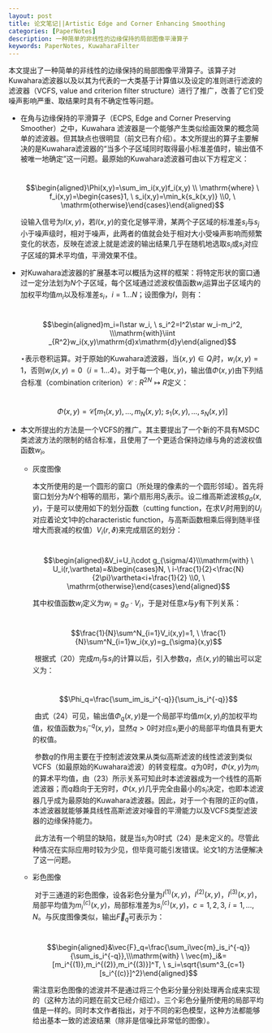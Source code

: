 ```yaml
---
layout: post
title: 论文笔记||Artistic Edge and Corner Enhancing Smoothing
categories: [PaperNotes]
description: 一种简单的非线性的边缘保持的局部图像平滑算子
keywords: PaperNotes, KuwaharaFilter
---
```


​	本文提出了一种简单的非线性的边缘保持的局部图像平滑算子。该算子对Kuwahara滤波器以及以其为代表的一大类基于计算值以及设定的准则进行滤波的滤波器（VCFS, value and criterion filter structure）进行了推广，改善了它们受噪声影响严重、取结果时具有不确定性等问题。

- 在角与边缘保持的平滑算子（ECPS, Edge and Corner Preserving Smoother）之中，Kuwahara 滤波器是一个能够产生类似绘画效果的概念简单的滤波器。但其缺点也很明显（前文已有介绍）。本文所提出的算子主要解决的是Kuwahara滤波器的“当多个子区域同时取得最小标准差值时，输出值不被唯一地确定”这一问题。最原始的Kuwahara滤波器可由以下方程定义：

  ​	$$\begin{aligned}\Phi(x,y)=\sum_im_i(x,y)f_i(x,y) \\ \mathrm{where} \ f_i(x,y)=\begin{cases}1, \ s_i(x,y)=\min_k{s_k(x,y)} \\0, \ \mathrm{otherwise}\end{cases}\end{aligned}$$

  设输入信号为$I(x,y)$，若$I(x,y)$的变化足够平滑，某两个子区域的标准差$s_i$与$s_j$小于噪声级时，相对于噪声，此两者的值就会处于相对大小受噪声影响而频繁变化的状态，反映在滤波上就是滤波的输出结果几乎在随机地选取$s_i$或$s_j$对应子区域的算术平均值，平滑效果不佳。

- 对Kuwahara滤波器的扩展基本可以概括为这样的框架：将特定形状的窗口通过一定分法划为$N$个子区域，每个区域通过滤波权值函数$w_i$运算出子区域内的加权平均值$m_i$以及标准差$s_i$，$i=1\dots N$；设图像为$I$，则有：

  ​	$$\begin{aligned}m_i=I\star w_i, \ s_i^2=I^2\star w_i-m_i^2, \\\mathrm{with}\iint _{R^2}w_i(x,y)\mathrm{d}x\mathrm{d}y\end{aligned}$$

  $\star$表示卷积运算。对于原始的Kuwahara滤波器，当$(x,y)\in Q_i$时，$w_i(x,y)=1$，否则$w_i(x,y)=0$（$i=1\dots 4$）。对于每一个电$(x,y)$，输出值$\Phi(x,y)$由下列结合标准（combination criterion）$\mathcal{C} :R^{2N}\mapsto R$定义：

  ​	$$\Phi(x,y)=\mathcal{C} [m_1(x,y),\dots ,m_N(x,y); \ s_1(x,y),\dots ,s_N(x,y)]$$

- 本文所提出的方法是一个VCFS的推广。其主要提出了一个新的不具有MSDC类滤波方法的限制的结合标准，且使用了一个更适合保持边缘与角的滤波权值函数$w_i$。

  - 灰度图像

    ​	本文所使用的是一个圆形的窗口（所处理的像素的一个圆形邻域）。首先将窗口划分为$N$个相等的扇形，第$i$个扇形用$S_i$表示。设二维高斯滤波核$g_{\sigma}(x,y)$，于是可以使用如下的划分函数（cutting function，在求$V_i$时用到的$U_i$对应着论文1中的characteristic function，与高斯函数相乘后得到随半径增大而衰减的权值）$V_i(r,\vartheta)$来完成扇区的划分：

    ​	$$\begin{aligned}&V_i=U_i\cdot g_{\sigma/4}\\\mathrm{with} \ U_i(r,\vartheta)=&\begin{cases}N, \ i-\frac{1}{2}<\frac{N}{2\pi}\vartheta<i+\frac{1}{2} \\0, \ \mathrm{otherwise}\end{cases}\end{aligned}$$

    其中权值函数$w_i$定义为$w_i=g_{\sigma}\cdot V_i$，于是对任意$x$与$y$有下列关系：

    ​	$$\frac{1}{N}\sum^N_{i=1}V_i(x,y)=1, \ \frac{1}{N}\sum^N_{i=1}w_i(x,y)=g_{\sigma}(x,y)$$

    ​	根据式（20）完成$m_i$与$s_i$的计算以后，引入参数$q$，点$(x,y)$的输出可以定义为：

    ​	$$\Phi_q=\frac{\sum_im_is_i^{-q}}{\sum_is_i^{-q}}$$

    ​	由式（24）可见，输出值$\Phi_q(x,y)$是一个局部平均值$m(x,y)_i$的加权平均值，权值函数为$s_i^{-q}(x,y)$，显然$q>0$时对应$s_i$更小的局部平均值具有更大的权值。

    ​      参数$q$的作用主要在于控制滤波效果从类似高斯滤波的线性滤波到类似VCFS（如最原始的Kuwahara滤波）的转变程度。$q$为0时，$\Phi(x,y)$为$m_i$的算术平均值，由（23）所示关系可知此时本滤波器成为一个线性的高斯滤波器；而$q$趋向于无穷时，$\Phi(x,y)$几乎完全由最小的$s_i$决定，也即本滤波器几乎成为最原始的Kuwahara滤波器。因此，对于一个有限的正的$q$值，本滤波器就能够兼具线性高斯滤波对噪音的平滑能力以及VCFS类型滤波器的边缘保持能力。

    ​	此方法有一个明显的缺陷，就是当$s_i$为0时式（24）是未定义的。尽管此种情况在实际应用时较为少见，但毕竟可能引发错误。论文1的方法便解决了这一问题。

  - 彩色图像

    ​	对于三通道的彩色图像，设各彩色分量为$I^{(1)}(x,y)$，$I^{(2)}(x,y)$，$I^{(3)}(x,y)$，局部平均值为$m_i^{(c)}(x,y)$，局部标准差为$s_i^{(c)}(x,y)$，$c=1,2,3,\ i=1,\dots ,N$。与灰度图像类似，输出$\vec{F}_q$可表示为：

    ​	$$\begin{aligned}&\vec{F}_q=\frac{\sum_i\vec{m}_is_i^{-q}}{\sum_is_i^{-q}},\\\mathrm{with} \ \vec{m}_i&=[m_i^{(1)},m_i^{(2)},m_i^{(3)}]^T, \ s_i=\sqrt{\sum^3_{c=1}[s_i^{(c)}]^2}\end{aligned}$$

    需注意彩色图像的滤波并不是通过将三个色彩分量分别处理再合成来实现的（这种方法的问题在前文已经介绍过）。三个彩色分量所使用的局部平均值是一样的。同时本文作者指出，对于不同的彩色模型，这种方法都能够给出基本一致的滤波结果（除非是信噪比非常低的图像）。

